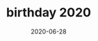 ---
title: birthday 2020
album_key: bVS2tP
game: new_horizons
layout: slideshow
date: 2020-06-28
---